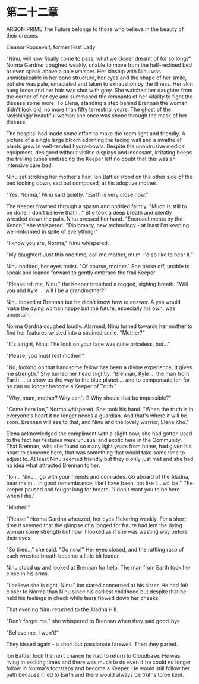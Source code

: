# 第二十二章  

ARGON PRIME
The Future belongs to those who believe in the beauty 
of their dreams. 


Eleanor Roosevelt, 
former First Lady 


"Ninu, will now finally come to pass, what we Goner dreamt of for so long?" Norma Gardner coughed weakly, unable to move from the half-reclined bed or even speak above a pale whisper. Her kinship with Ninu was unmistakeable in her bone structure, her eyes and the shape of her smile, but she was pale, emaciated and taken to exhaustion by the illness. Her skin hung loose and her hair was shot with grey. She watched her daughter from the corner of her eye and summoned the remnants of her vitality to fight the disease some more. To Elena, standing a step behind Brennan the woman didn't look old, no more than fifty terrestrial years. The ghost of the ravishingly beautiful woman she once was shone through the mask of her disease. 

The hospital had made some effort to make the room light and friendly. A picture of a single large bloom adorning the facing wall and a swathe of plants grew in well-tended hydro-bowls. Despite the unobtrusive medical equipment, designed without visible displays and incessant, irritating beeps the trailing tubes embracing the Keeper left no doubt that this was an intensive care bed. 

Ninu sat stroking her mother's hair. Ion Battler stood on the other side of the bed looking down, sad but composed, at his adoptive mother. 

"Yes, Norma," Ninu said quietly. "Earth is very close now." 

The Keeper frowned through a spasm and nodded faintly. "Much is still to be done. I don't believe that I…" She took a deep breath and silently wrestled down the pain. Ninu pressed her hand. "Encroachments by the Xenon," she whispered. "Diplomacy, new technology - at least I'm keeping well-informed in spite of everything!" 

"I know you are, Norma," Ninu whispered. 

"My daughter! Just this one time, call me mother, mum. I'd so like to hear it." 

Ninu nodded, her eyes moist. "Of course, mother." She broke off, unable to speak and leaned forward to gently embrace the frail Keeper. 

"Please tell me, Ninu," the Keeper breathed a ragged, sighing breath. "Will you and Kyle … will I be a grandmother?" 

Ninu looked at Brennan but he didn't know how to answer. A yes would make the dying woman happy but the future, especially his own, was uncertain. 

Norma Gardna coughed loudly. Alarmed, Ninu turned towards her mother to find her features twisted into a strained smile. "Mother?" 

"It's alright, Ninu. The look on your face was quite priceless, but..." 

"Please, you must rest mother!" 

"No, looking on that handsome fellow has been a divine experience, it gives me strength." She turned her head slightly. "Brennan, Kyle … the man from Earth … to show us the way to the blue planet … and to compensate Ion for he can no longer become a Keeper of Truth." 


"Why, mum, mother? Why can't I? Why should that be impossible?" 

"Come here Ion," Norma whispered. She took his hand. "When the truth is in everyone's heart it no longer needs a guardian. And that's where it will be soon. Brennan will see to that, and Ninu and the lovely warrior, Elena Kho." 

Elena acknowledged the compliment with a slight bow, she had gotten used to the fact her features were unusual and exotic here in the Community. That Brennan, who she found so many light years from home, had given his heart to someone here, that was something that would take some time to adjust to. At least Ninu seemed friendly but they'd only just met and she had no idea what attracted Brennan to her. 

"Ion... Ninu... go with your friends and comrades. Go aboard of the Aladna, bear me in... in good remembrance, like I have been, not like I... will be." The keeper paused and fought long for breath. "I don't want you to be here when I die." 

"Mother!" 

"Please!" Norma Gardna wheezed, her eyes flickering weakly. For a short time it seemed that the glimpse of a longed for future had lent the dying woman some strength but now it looked as if she was wasting way before their eyes. 

"So tired..." she said. "Go now!" Her eyes closed, and the rattling rasp of each wrested breath became a little bit louder. 

Ninu stood up and looked at Brennan for help. The man from Earth took her close in his arms. 

"I believe she is right, Ninu." Ion stared concerned at his sister. He had felt closer to Norma than Ninu since his earliest childhood but despite that he held his feelings in check while tears flowed down her cheeks. 

That evening Ninu returned to the Aladna Hill. 

"Don't forget me," she whispered to Brennan when they said good-bye. 

"Believe me, I won't!" 

They kissed again - a short but passionate farewell. Then they parted. 

Ion Battler took the next chance he had to return to Cloudbase. He was living in exciting times and there was much to do even if he could no longer follow in Norma's footsteps and become a Keeper. He would still follow her path because it led to Earth and there would always be truths to be kept.
